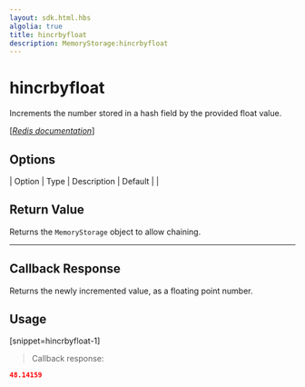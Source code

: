 ```yaml
---
layout: sdk.html.hbs
algolia: true
title: hincrbyfloat
description: MemoryStorage:hincrbyfloat
---
```


  

# hincrbyfloat
Increments the number stored in a hash field by the provided float value.

[[_Redis documentation_]](https://redis.io/commands/hincrbyfloat)


## Options

| Option | Type | Description | Default |
|
## Return Value

Returns the `MemoryStorage` object to allow chaining.

---

## Callback Response

Returns the newly incremented value, as a floating point number.

## Usage

[snippet=hincrbyfloat-1]
> Callback response:

```json
48.14159
```